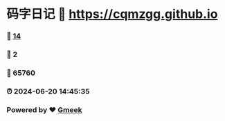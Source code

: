 # 码字日记 :link: https://cqmzgg.github.io 
### :page_facing_up: [14](https://cqmzgg.github.io/tag.html) 
### :speech_balloon: 2 
### :hibiscus: 65760 
### :alarm_clock: 2024-06-20 14:45:35 
### Powered by :heart: [Gmeek](https://github.com/Meekdai/Gmeek)
